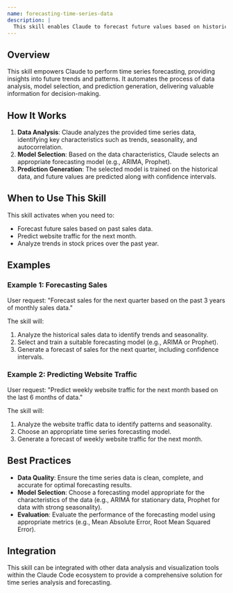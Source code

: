 ```yaml
---
name: forecasting-time-series-data
description: |
  This skill enables Claude to forecast future values based on historical time series data. It analyzes time-dependent data to identify trends, seasonality, and other patterns. Use this skill when the user asks to predict future values of a time series, analyze trends in data over time, or requires insights into time-dependent data. Trigger terms include "forecast," "predict," "time series analysis," "future values," and requests involving temporal data.
---
```


## Overview

This skill empowers Claude to perform time series forecasting, providing insights into future trends and patterns. It automates the process of data analysis, model selection, and prediction generation, delivering valuable information for decision-making.

## How It Works

1. **Data Analysis**: Claude analyzes the provided time series data, identifying key characteristics such as trends, seasonality, and autocorrelation.
2. **Model Selection**: Based on the data characteristics, Claude selects an appropriate forecasting model (e.g., ARIMA, Prophet).
3. **Prediction Generation**: The selected model is trained on the historical data, and future values are predicted along with confidence intervals.

## When to Use This Skill

This skill activates when you need to:
- Forecast future sales based on past sales data.
- Predict website traffic for the next month.
- Analyze trends in stock prices over the past year.

## Examples

### Example 1: Forecasting Sales

User request: "Forecast sales for the next quarter based on the past 3 years of monthly sales data."

The skill will:
1. Analyze the historical sales data to identify trends and seasonality.
2. Select and train a suitable forecasting model (e.g., ARIMA or Prophet).
3. Generate a forecast of sales for the next quarter, including confidence intervals.

### Example 2: Predicting Website Traffic

User request: "Predict weekly website traffic for the next month based on the last 6 months of data."

The skill will:
1. Analyze the website traffic data to identify patterns and seasonality.
2. Choose an appropriate time series forecasting model.
3. Generate a forecast of weekly website traffic for the next month.

## Best Practices

- **Data Quality**: Ensure the time series data is clean, complete, and accurate for optimal forecasting results.
- **Model Selection**: Choose a forecasting model appropriate for the characteristics of the data (e.g., ARIMA for stationary data, Prophet for data with strong seasonality).
- **Evaluation**: Evaluate the performance of the forecasting model using appropriate metrics (e.g., Mean Absolute Error, Root Mean Squared Error).

## Integration

This skill can be integrated with other data analysis and visualization tools within the Claude Code ecosystem to provide a comprehensive solution for time series analysis and forecasting.